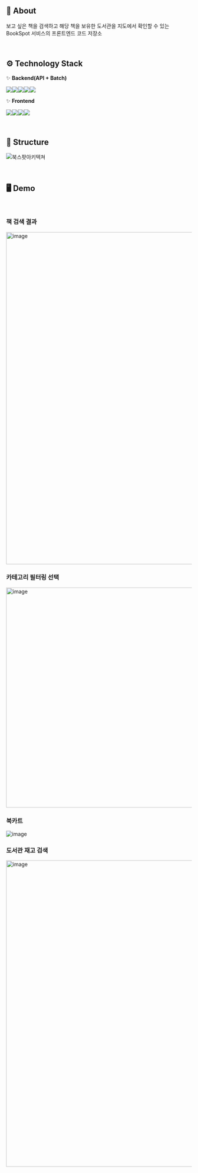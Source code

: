 ## 🎠 About
보고 싶은 책을 검색하고 해당 책을 보유한 도서관을 지도에서 확인할 수 있는 BookSpot 서비스의 프론트엔드 코드 저장소

<br>

## ⚙️ Technology Stack

✨ **Backend(API + Batch)**

<img src="https://img.shields.io/badge/Java21-5382a1?style=for-the-badge&logo=&logoColor=white"><img src="https://img.shields.io/badge/springboot 3.1.5-6DB33F?style=for-the-badge&logo=springboot&logoColor=white"><img src="https://img.shields.io/badge/JPA-59666C?style=for-the-badge&logo=hibernate&logoColor=white"><img src="https://img.shields.io/badge/MySQL-4479A1?style=for-the-badge&logo=mysql&logoColor=white"><img src="https://img.shields.io/badge/OpenSearch-005EB8?style=for-the-badge&logo=opensearch&logoColor=white">

✨ **Frontend**

<img src="https://img.shields.io/badge/React-61DAFB?style=for-the-badge&logo=react&logoColor=white"><img src="https://img.shields.io/badge/typescript-3178C6?style=for-the-badge&logo=typescript&logoColor=white"><img src="https://img.shields.io/badge/next.js-000000?style=for-the-badge&logo=nextdotjs&logoColor=white"><img src="https://img.shields.io/badge/tailwindcss-06B6D4?style=for-the-badge&logo=tailwindcss&logoColor=white">

<br>

## 🧐 Structure
![북스팟아키텍쳐](https://github.com/user-attachments/assets/cbca0ff3-7ae6-4c1c-9fbc-fb44f97d8c65)

<br>

## 🖥️ Demo

<br>

### 책 검색 결과
<img width="845" height="900" alt="image" src="https://github.com/user-attachments/assets/0e728197-c2ce-435e-b956-02a83dabbceb" />
<br>

### 카테고리 필터링 선택
<img width="796" height="596" alt="image" src="https://github.com/user-attachments/assets/1d87752d-6257-45be-a205-580e398addca" />
<br>

### 북카트
![image](https://github.com/user-attachments/assets/47fd3bfe-a152-4eb9-a782-68a982e6234c)
<br>

### 도서관 재고 검색
<img width="1126" height="830" alt="image" src="https://github.com/user-attachments/assets/2e456b8d-5929-49f8-815d-380dab0e66fd" />


